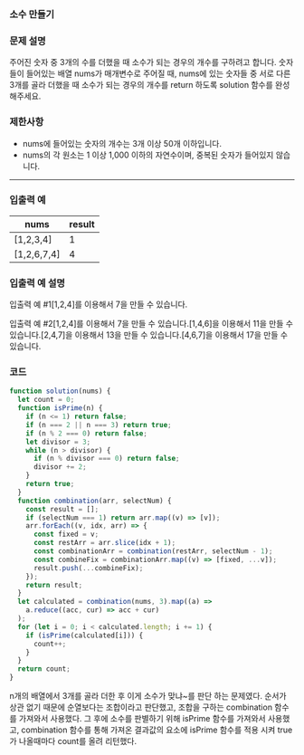 ### 소수 만들기

### **문제 설명**

주어진 숫자 중 3개의 수를 더했을 때 소수가 되는 경우의 개수를 구하려고 합니다. 숫자들이 들어있는 배열 nums가 매개변수로 주어질 때, nums에 있는 숫자들 중 서로 다른 3개를 골라 더했을 때 소수가 되는 경우의 개수를 return 하도록 solution 함수를 완성해주세요.

### 제한사항

- nums에 들어있는 숫자의 개수는 3개 이상 50개 이하입니다.
- nums의 각 원소는 1 이상 1,000 이하의 자연수이며, 중복된 숫자가 들어있지 않습니다.

---

### 입출력 예

| nums        | result |
| ----------- | ------ |
| [1,2,3,4]   | 1      |
| [1,2,6,7,4] | 4      |

### 입출력 예 설명

입출력 예 #1[1,2,4]를 이용해서 7을 만들 수 있습니다.

입출력 예 #2[1,2,4]를 이용해서 7을 만들 수 있습니다.[1,4,6]을 이용해서 11을 만들 수 있습니다.[2,4,7]을 이용해서 13을 만들 수 있습니다.[4,6,7]을 이용해서 17을 만들 수 있습니다.

### 코드

```jsx
function solution(nums) {
  let count = 0;
  function isPrime(n) {
    if (n <= 1) return false;
    if (n === 2 || n === 3) return true;
    if (n % 2 === 0) return false;
    let divisor = 3;
    while (n > divisor) {
      if (n % divisor === 0) return false;
      divisor += 2;
    }
    return true;
  }
  function combination(arr, selectNum) {
    const result = [];
    if (selectNum === 1) return arr.map((v) => [v]);
    arr.forEach((v, idx, arr) => {
      const fixed = v;
      const restArr = arr.slice(idx + 1);
      const combinationArr = combination(restArr, selectNum - 1);
      const combineFix = combinationArr.map((v) => [fixed, ...v]);
      result.push(...combineFix);
    });
    return result;
  }
  let calculated = combination(nums, 3).map((a) =>
    a.reduce((acc, cur) => acc + cur)
  );
  for (let i = 0; i < calculated.length; i += 1) {
    if (isPrime(calculated[i])) {
      count++;
    }
  }
  return count;
}
```

n개의 배열에서 3개를 골라 더한 후 이게 소수가 맞냐~를 판단 하는 문제였다. 순서가 상관 없기 때문에 순열보다는 조합이라고 판단했고, 조합을 구하는 combination 함수를 가져와서 사용했다. 그 후에 소수를 판별하기 위해 isPrime 함수를 가져와서 사용했고, combination 함수를 통해 가져온 결과값의 요소에 isPrime 함수를 적용 시켜 true가 나올때마다 count를 올려 리턴했다.
